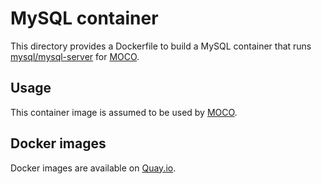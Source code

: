 # MySQL container

This directory provides a Dockerfile to build a MySQL container
that runs [mysql/mysql-server](https://github.com/mysql/mysql-server)
for [MOCO](https://github.com/cybozu-go/moco).

## Usage

This container image is assumed to be used by [MOCO](https://github.com/cybozu-go/moco).

## Docker images

Docker images are available on [Quay.io](https://quay.io/repository/cybozu/moco-mysql).
